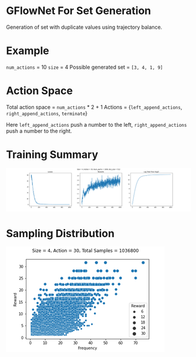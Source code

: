 # GFlowNet For Set Generation
 Generation of set with duplicate values using trajectory balance.

# Example 
 `num_actions` = 10
 `size` = 4
 Possible generated set = `[3, 4, 1, 9]`

# Action Space
Total action space = `num_actions` * 2 + 1
Actions = {`left_append_actions`, `right_append_actions`, `terminate`}

Here `left_append_actions` push a number to the left, `right_append_actions` push a number to the right.

# Training Summary
![Training](figs/result30.png)

# Sampling Distribution
![Distribution](figs/distribution30.png)


